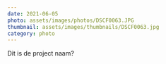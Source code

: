 ```yaml
---
date: 2021-06-05
photo: assets/images/photos/DSCF0063.JPG
thumbnail: assets/images/thumbnails/DSCF0063.jpg
category: photo
---
```

Dit is de project naam?